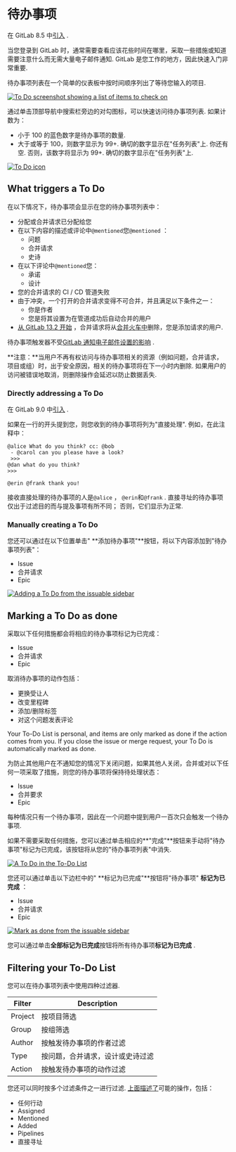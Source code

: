 # 待办事项[](#待办事项 "Permalink")

在 GitLab 8.5 中[引入](https://gitlab.com/gitlab-org/gitlab-foss/-/merge_requests/2817) .

当您登录到 GitLab 时，通常需要查看应该花些时间在哪里，采取一些措施或知道需要注意什么而无需大量电子邮件通知. GitLab 是您工作的地方，因此快速入门非常重要.

待办事项列表在一个简单的仪表板中按时间顺序列出了等待您输入的项目.

[![To Do screenshot showing a list of items to check on](img/aafa273009fd04415444f040f8b4c6cc.png)](img/todos_index.png)

通过单击顶部导航中搜索栏旁边的对勾图标，可以快速访问待办事项列表. 如果计数为：

*   小于 100 的蓝色数字是待办事项的数量.
*   大于或等于 100，则数字显示为 99+. 确切的数字显示在"任务列表"上. 你还有空. 否则，该数字将显示为 99+. 确切的数字显示在"任务列表"上.

[![To Do icon](img/7f8f5e942a32629817a87b08e33d9071.png)](img/todos_icon.png)

## What triggers a To Do[](#what-triggers-a-to-do "Permalink")

在以下情况下，待办事项会显示在您的待办事项列表中：

*   分配或合并请求已分配给您
*   在以下内容的描述或评论中`@mentioned`您`@mentioned` ：
    *   问题
    *   合并请求
    *   史诗
*   在以下评论中`@mentioned`您：
    *   承诺
    *   设计
*   您的合并请求的 CI / CD 管道失败
*   由于冲突，一个打开的合并请求变得不可合并，并且满足以下条件之一：
    *   你是作者
    *   您是将其设置为在管道成功后自动合并的用户
*   [从 GitLab 13.2 开始](https://gitlab.com/gitlab-org/gitlab/-/issues/12136) ，合并请求将从[合并火车中](../ci/merge_request_pipelines/pipelines_for_merged_results/merge_trains/index.html)删除，您是添加请求的用户.

待办事项触发器不受[GitLab 通知电子邮件设置的影响](profile/notifications.html) .

**注意：**当用户不再有权访问与待办事项相关的资源（例如问题，合并请求，项目或组）时，出于安全原因，相关的待办事项将在下一小时内删除. 如果用户的访问被错误地取消，则删除操作会延迟以防止数据丢失.

### Directly addressing a To Do[](#directly-addressing-a-to-do "Permalink")

在 GitLab 9.0 中[引入](https://gitlab.com/gitlab-org/gitlab-foss/-/merge_requests/7926) .

如果在一行的开头提到您，则您收到的待办事项将列为"直接处理". 例如，在此注释中：

```
@alice What do you think? cc: @bob
 - @carol can you please have a look?
 >>>
@dan what do you think?
>>>

@erin @frank thank you! 
```

接收直接处理的待办事项的人是`@alice` ， `@erin`和`@frank` . 直接寻址的待办事项仅出于过滤目的而与提及事项有所不同； 否则，它们显示为正常.

### Manually creating a To Do[](#manually-creating-a-to-do "Permalink")

您还可以通过在以下位置单击" **添加待办事项"**按钮，将以下内容添加到"待办事项列表"：

*   Issue
*   合并请求
*   Epic

[![Adding a To Do from the issuable sidebar](img/f44886a0dc98ed48e0854c7d2ac6a220.png)](img/todos_add_todo_sidebar.png)

## Marking a To Do as done[](#marking-a-to-do-as-done "Permalink")

采取以下任何措施都会将相应的待办事项标记为已完成：

*   Issue
*   合并请求
*   Epic

取消待办事项的动作包括：

*   更换受让人
*   改变里程碑
*   添加/删除标签
*   对这个问题发表评论

Your To-Do List is personal, and items are only marked as done if the action comes from you. If you close the issue or merge request, your To Do is automatically marked as done.

为防止其他用户在不通知您的情况下关闭问题，如果其他人关闭，合并或对以下任何一项采取了措施，则您的待办事项将保持待处理状态：

*   Issue
*   合并要求
*   Epic

每种情况只有一个待办事项，因此在一个问题中提到用户一百次只会触发一个待办事项.

如果不需要采取任何措施，您可以通过单击相应的**"完成"**按钮来手动将"待办事项"标记为已完成，该按钮将从您的"待办事项列表"中消失.

[![A To Do in the To-Do List](img/235fdd047e32990019bc08c92ced8299.png)](img/todos_todo_list_item.png)

您还可以通过单击以下边栏中的" **标记为已完成"**按钮将"待办事项" **标记为已完成** ：

*   Issue
*   合并请求
*   Epic

[![Mark as done from the issuable sidebar](img/5e63fee9a28bb3e02eb772646de82b5c.png)](img/todos_mark_done_sidebar.png)

您可以通过单击**全部标记为已完成**按钮将所有待办事项**标记为已完成** .

## Filtering your To-Do List[](#filtering-your-to-do-list "Permalink")

您可以在待办事项列表中使用四种过滤器.

| Filter | Description |
| --- | --- |
| Project | 按项目筛选 |
| Group | 按组筛选 |
| Author | 按触发待办事项的作者过滤 |
| Type | 按问题，合并请求，设计或史诗过滤 |
| Action | 按触发待办事项的动作过滤 |

您还可以同时按多个过滤条件之一进行过滤. [上面描述了](#what-triggers-a-to-do)可能的操作，包括：

*   任何行动
*   Assigned
*   Mentioned
*   Added
*   Pipelines
*   直接寻址